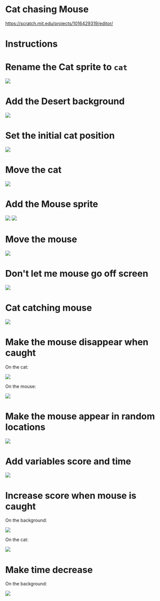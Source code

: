 # Cat chasing Mouse

https://scratch.mit.edu/projects/1016429319/editor/

# Instructions


# Rename the Cat sprite to `cat`

![](./instructions/rename_the_cat_sprite.png)

# Add the Desert background

![](./instructions/add_the_desert_background.png)

# Set the initial cat position

![](./instructions/set_the_initial_cat_position.png)

# Move the cat

![](./instructions/move_the_cat.png)

# Add the Mouse sprite

![](./instructions/add_the_mouse_sprite_1.png)
![](./instructions/add_the_mouse_sprite_2.png)

# Move the mouse

![](./instructions/move_the_mouse.png)

# Don't let me mouse go off screen

![](./instructions/dont_let_the_mouse_go_offscreen.png)

# Cat catching mouse

![](./instructions/cat_catching_mouse.png)

# Make the mouse disappear when caught

On the cat:

![](./instructions/make_the_mouse_disappear_when_caught_1.png)

On the mouse:

![](./instructions/make_the_mouse_disappear_when_caught_2.png)

# Make the mouse appear in random locations

![](./instructions/make_the_mouse_appear_in_random_locations.png)

# Add variables score and time

![](./instructions/add_variables_score_and_time.png)

# Increase score when mouse is caught

On the background:

![](./instructions/increase_score_when_mouse_is_caught_1.png)

On the cat:

![](./instructions/increase_score_when_mouse_is_caught_2.png)

# Make time decrease

On the background:

![](./instructions/make_time_decrease.png)
